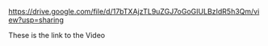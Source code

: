 https://drive.google.com/file/d/17bTXAjzTL9uZGJ7oGoGIULBzIdR5h3Qm/view?usp=sharing

These is the link to the Video
